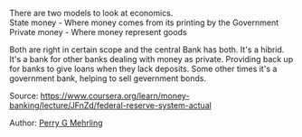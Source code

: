 There are two models to look at economics.  
State money - Where money comes from its printing by the Government 
Private money - Where money represent goods

Both are right in certain scope and the central Bank has both. It's a hibrid. 
It's a bank for other banks dealing with money as private. Providing back up for banks to give loans when they lack deposits. Some other times it's a government bank, helping to sell gevernment bonds. 

Source: https://www.coursera.org/learn/money-banking/lecture/JFnZd/federal-reserve-system-actual

Author: [Perry G Mehrling](../authors/perry_g_mehrling.md)
